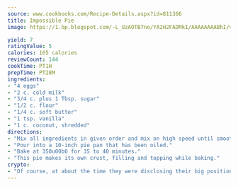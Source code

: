 ```yaml
---
source: www.cookbooks.com/Recipe-Details.aspx?id=811366
title: Impossible Pie
image: https://1.bp.blogspot.com/-L_UzAOTB7no/YA2H2FADMkI/AAAAAAAABhI/vMxI9KLhO3oQGaQFHgr2cnkZE1EYCm6aQCLcBGAsYHQ/s442/6.png

yield: 7
ratingValue: 5
calories: 165 calories
reviewCount: 144
cookTime: PT1H
prepTime: PT28M
ingredients:
- "4 eggs"
- "2 c. cold milk"
- "3/4 c. plus 1 Tbsp. sugar"
- "1/2 c. flour"
- "1/4 c. soft butter"
- "1 tsp. vanilla"
- "1 c. coconut, shredded"
directions:
- "Mix all ingredients in given order and mix on high speed until smooth."
- "Pour into a 10-inch pie pan that has been oiled."
- "Bake at 350u00b0 for 35 to 40 minutes."
- "This pie makes its own crust, filling and topping while baking."
crypto:
- "Of course, at about the time they were disclosing their big position, Bitcoin started to crash."
---
```

